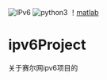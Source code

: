 ![IPv6](https://www.ipv6ready.org/images/logo.jpg)
![python3](https://www.python.org/static/community_logos/python-logo.png)
！[matlab](https://cn.mathworks.com/?s_tid=gn_logo)


# ipv6Project
关于赛尔网ipv6项目的
